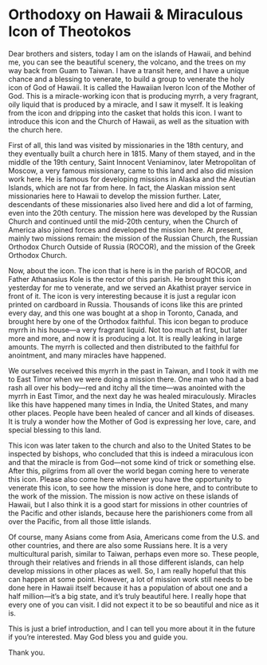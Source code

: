 # Orthodoxy on Hawaii & Miraculous Icon of Theotokos

Dear brothers and sisters, today I am on the islands of Hawaii, and behind me, you can see the beautiful scenery, the volcano, and the trees on my way back from Guam to Taiwan. I have a transit here, and I have a unique chance and a blessing to venerate, to build a group to venerate the holy icon of God of Hawaii. It is called the Hawaiian Iveron Icon of the Mother of God. This is a miracle-working icon that is producing myrrh, a very fragrant, oily liquid that is produced by a miracle, and I saw it myself. It is leaking from the icon and dripping into the casket that holds this icon. I want to introduce this icon and the Church of Hawaii, as well as the situation with the church here.

First of all, this land was visited by missionaries in the 18th century, and they eventually built a church here in 1815. Many of them stayed, and in the middle of the 19th century, Saint Innocent Veniaminov, later Metropolitan of Moscow, a very famous missionary, came to this land and also did mission work here. He is famous for developing missions in Alaska and the Aleutian Islands, which are not far from here. In fact, the Alaskan mission sent missionaries here to Hawaii to develop the mission further. Later, descendants of these missionaries also lived here and did a lot of farming, even into the 20th century. The mission here was developed by the Russian Church and continued until the mid-20th century, when the Church of America also joined forces and developed the mission here. At present, mainly two missions remain: the mission of the Russian Church, the Russian Orthodox Church Outside of Russia (ROCOR), and the mission of the Greek Orthodox Church.

Now, about the icon. The icon that is here is in the parish of ROCOR, and Father Athanasius Kole is the rector of this parish. He brought this icon yesterday for me to venerate, and we served an Akathist prayer service in front of it. The icon is very interesting because it is just a regular icon printed on cardboard in Russia. Thousands of icons like this are printed every day, and this one was bought at a shop in Toronto, Canada, and brought here by one of the Orthodox faithful. This icon began to produce myrrh in his house—a very fragrant liquid. Not too much at first, but later more and more, and now it is producing a lot. It is really leaking in large amounts. The myrrh is collected and then distributed to the faithful for anointment, and many miracles have happened.

We ourselves received this myrrh in the past in Taiwan, and I took it with me to East Timor when we were doing a mission there. One man who had a bad rash all over his body—red and itchy all the time—was anointed with the myrrh in East Timor, and the next day he was healed miraculously. Miracles like this have happened many times in India, the United States, and many other places. People have been healed of cancer and all kinds of diseases. It is truly a wonder how the Mother of God is expressing her love, care, and special blessing to this land.

This icon was later taken to the church and also to the United States to be inspected by bishops, who concluded that this is indeed a miraculous icon and that the miracle is from God—not some kind of trick or something else. After this, pilgrims from all over the world began coming here to venerate this icon. Please also come here whenever you have the opportunity to venerate this icon, to see how the mission is done here, and to contribute to the work of the mission. The mission is now active on these islands of Hawaii, but I also think it is a good start for missions in other countries of the Pacific and other islands, because here the parishioners come from all over the Pacific, from all those little islands.

Of course, many Asians come from Asia, Americans come from the U.S. and other countries, and there are also some Russians here. It is a very multicultural parish, similar to Taiwan, perhaps even more so. These people, through their relatives and friends in all those different islands, can help develop missions in other places as well. So, I am really hopeful that this can happen at some point. However, a lot of mission work still needs to be done here in Hawaii itself because it has a population of about one and a half million—it’s a big state, and it’s truly beautiful here. I really hope that every one of you can visit. I did not expect it to be so beautiful and nice as it is.  

This is just a brief introduction, and I can tell you more about it in the future if you’re interested. May God bless you and guide you.  

Thank you.

